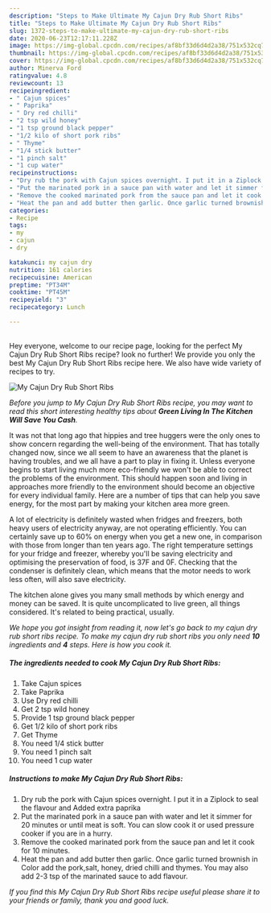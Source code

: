 ```yaml
---
description: "Steps to Make Ultimate My Cajun Dry Rub Short Ribs"
title: "Steps to Make Ultimate My Cajun Dry Rub Short Ribs"
slug: 1372-steps-to-make-ultimate-my-cajun-dry-rub-short-ribs
date: 2020-06-23T12:17:11.228Z
image: https://img-global.cpcdn.com/recipes/af8bf33d6d4d2a38/751x532cq70/my-cajun-dry-rub-short-ribs-recipe-main-photo.jpg
thumbnail: https://img-global.cpcdn.com/recipes/af8bf33d6d4d2a38/751x532cq70/my-cajun-dry-rub-short-ribs-recipe-main-photo.jpg
cover: https://img-global.cpcdn.com/recipes/af8bf33d6d4d2a38/751x532cq70/my-cajun-dry-rub-short-ribs-recipe-main-photo.jpg
author: Minerva Ford
ratingvalue: 4.8
reviewcount: 13
recipeingredient:
- " Cajun spices"
- " Paprika"
- " Dry red chilli"
- "2 tsp wild honey"
- "1 tsp ground black pepper"
- "1/2 kilo of short pork ribs"
- " Thyme"
- "1/4 stick butter"
- "1 pinch salt"
- "1 cup water"
recipeinstructions:
- "Dry rub the pork with Cajun spices overnight. I put it in a Ziplock to seal the flavour and Added extra paprika"
- "Put the marinated pork in a sauce pan with water and let it simmer for 20 minutes or until meat is soft. You can slow cook it or used pressure cooker if you are in a hurry."
- "Remove the cooked marinated pork from the sauce pan and let it cook for 10 minutes."
- "Heat the pan and add butter then garlic. Once garlic turned brownish in Color add the pork,salt, honey, dried chilli and thymes. You may also add 2-3 tsp of the marinated sauce to add flavour."
categories:
- Recipe
tags:
- my
- cajun
- dry

katakunci: my cajun dry 
nutrition: 161 calories
recipecuisine: American
preptime: "PT34M"
cooktime: "PT45M"
recipeyield: "3"
recipecategory: Lunch

---
```

<br>
Hey everyone, welcome to our recipe page, looking for the perfect My Cajun Dry Rub Short Ribs recipe? look no further! We provide you only the best My Cajun Dry Rub Short Ribs recipe here. We also have wide variety of recipes to try.
<br>


![My Cajun Dry Rub Short Ribs](https://img-global.cpcdn.com/recipes/af8bf33d6d4d2a38/751x532cq70/my-cajun-dry-rub-short-ribs-recipe-main-photo.jpg)

<i>Before you jump to My Cajun Dry Rub Short Ribs recipe, you may want to read this short interesting healthy tips about 
<strong>Green Living In The Kitchen Will Save You Cash</strong>.</i>
</br>

It was not that long ago that hippies and tree huggers were the only ones to show concern regarding the well-being of the environment. That has totally changed now, since we all seem to have an awareness that the planet is having troubles, and we all have a part to play in fixing it. Unless everyone begins to start living much more eco-friendly we won't be able to correct the problems of the environment. This should happen soon and living in approaches more friendly to the environment should become an objective for every individual family. Here are a number of tips that can help you save energy, for the most part by making your kitchen area more green.

A lot of electricity is definitely wasted when fridges and freezers, both heavy users of electricity anyway, are not operating efficiently. You can certainly save up to 60% on energy when you get a new one, in comparison with those from longer than ten years ago. The right temperature settings for your fridge and freezer, whereby you'll be saving electricity and optimising the preservation of food, is 37F and 0F. Checking that the condenser is definitely clean, which means that the motor needs to work less often, will also save electricity.

The kitchen alone gives you many small methods by which energy and money can be saved. It is quite uncomplicated to live green, all things considered. It's related to being practical, usually.


<i>We hope you got insight from reading it, now let's go back to my cajun dry rub short ribs recipe. To make my cajun dry rub short ribs you only need <strong>10</strong> ingredients and <strong>4</strong> steps. Here is how you cook it.
</i>

##### The ingredients needed to cook My Cajun Dry Rub Short Ribs:

1. Take  Cajun spices
1. Take  Paprika
1. Use  Dry red chilli
1. Get 2 tsp wild honey
1. Provide 1 tsp ground black pepper
1. Get 1/2 kilo of short pork ribs
1. Get  Thyme
1. You need 1/4 stick butter
1. You need 1 pinch salt
1. You need 1 cup water


##### Instructions to make My Cajun Dry Rub Short Ribs:

1. Dry rub the pork with Cajun spices overnight. I put it in a Ziplock to seal the flavour and Added extra paprika
1. Put the marinated pork in a sauce pan with water and let it simmer for 20 minutes or until meat is soft. You can slow cook it or used pressure cooker if you are in a hurry.
1. Remove the cooked marinated pork from the sauce pan and let it cook for 10 minutes.
1. Heat the pan and add butter then garlic. Once garlic turned brownish in Color add the pork,salt, honey, dried chilli and thymes. You may also add 2-3 tsp of the marinated sauce to add flavour.


<i>If you find this My Cajun Dry Rub Short Ribs recipe useful please share it to your friends or family, thank you and good luck.</i>

